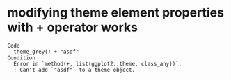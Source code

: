 # modifying theme element properties with + operator works

    Code
      theme_grey() + "asdf"
    Condition
      Error in `method(+, list(ggplot2::theme, class_any))`:
      ! Can't add `"asdf"` to a theme object.

